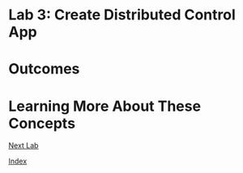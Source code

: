 # Lab 3: Create Distributed Control App


# Outcomes

# Learning More About These Concepts

[Next Lab](./Lab4.md)

[Index](./README.md)

